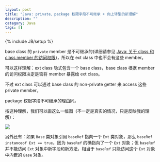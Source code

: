 ```yaml
---
layout: post
title: "Java: private、package 权限字段不可继承 + 向上转型的新理解"
description: ""
category: Java
tags: []
---
```

{% include JB/setup %}

base class 的 `private` member 是不可继承的(详细请参见 [Java: 关于 class 和 class member 的访问权限](/java/2009/03/19/accessibility-of-class-and-class-member))，所以在 ext class 中也不会有这些 member。

可以这样理解：ext class 隐式包含一个 base class，base class 根据 member 的访问权限决定是否将 member 暴露给 ext class。

不过 ext class 可以通过 base class 的 non-private getter 来 access 这些 private member。

package 权限字段不可继承的理由同。

按这种理解，我们可以画这么一幅图（不一定是真实的情况，只是反映我的理解）：

![](https://farm2.staticflickr.com/1454/23293777983_35772057d0_o_d.png)

另外还有：如果 `Base` 类对象引用 `baseRef` 指向一个 `Ext` 类对象，那么 `baseRef instanceof Ext == true`，因为 `baseRef` 的确指向了一个 `Ext` 对象；但 `baseRef` 并不能访问 `Ext` 对象中新字段和新方法，相当于 `baseRef` 只能访问这个 `Ext` 对象中内嵌的 `Base` 对象。
